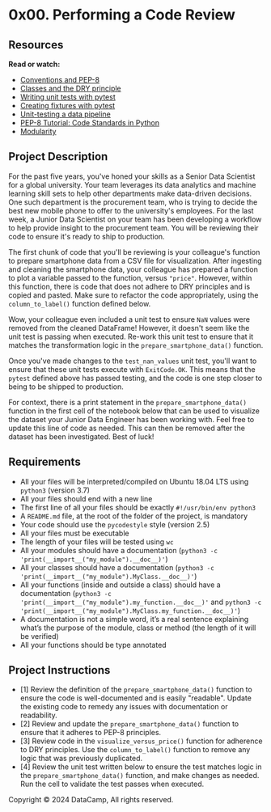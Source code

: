0x00. Performing a Code Review
===================


Resources
---------

**Read or watch:**

*   [Conventions and PEP-8]()
*   [Classes and the DRY principle]()
*   [Writing unit tests with pytest]()
*   [Creating fixtures with pytest]()
*   [Unit-testing a data pipeline]()
*   [PEP-8 Tutorial: Code Standards in Python](https://www.datacamp.com/tutorial/pep8-tutorial-python-code)
*   [Modularity]()

Project Description
-------------------

For the past five years, you've honed your skills as a Senior Data Scientist for a global university. Your team leverages its data analytics and machine learning skill sets to help other departments make data-driven decisions. One such department is the procurement team, who is trying to decide the best new mobile phone to offer to the university's employees. For the last week, a Junior Data Scientist on your team has been developing a workflow to help provide insight to the procurement team. You will be reviewing their code to ensure it's ready to ship to production.

The first chunk of code that you'll be reviewing is your colleague's function to prepare smartphone data from a CSV file for visualization. After ingesting and cleaning the smartphone data, your colleague has prepared a function to plot a variable passed to the function, versus `"price"`. However, within this function, there is code that does not adhere to DRY principles and is copied and pasted. Make sure to refactor the code appropriately, using the `column_to_label()` function defined below.

Wow, your colleague even included a unit test to ensure `NaN` values were removed from the cleaned DataFrame! However, it doesn't seem like the unit test is passing when executed. Re-work this unit test to ensure that it matches the transformation logic in the `prepare_smartphone_data()` function.

Once you've made changes to the `test_nan_values` unit test, you'll want to ensure that these unit tests execute with `ExitCode.OK`. This means that the `pytest` defined above has passed testing, and the code is one step closer to being to be shipped to production.

For context, there is a print statement in the `prepare_smartphone_data()` function in the first cell of the notebook below that can be used to visualize the dataset your Junior Data Engineer has been working with. Feel free to update this line of code as needed. This can then be removed after the dataset has been investigated. Best of luck!

Requirements
------------

*   All your files will be interpreted/compiled on Ubuntu 18.04 LTS using `python3` (version 3.7)
*   All your files should end with a new line
*   The first line of all your files should be exactly `#!/usr/bin/env python3`
*   A `README.md` file, at the root of the folder of the project, is mandatory
*   Your code should use the `pycodestyle` style (version 2.5)
*   All your files must be executable
*   The length of your files will be tested using `wc`
*   All your modules should have a documentation (`python3 -c 'print(__import__("my_module").__doc__)'`)
*   All your classes should have a documentation (`python3 -c 'print(__import__("my_module").MyClass.__doc__)'`)
*   All your functions (inside and outside a class) should have a documentation (`python3 -c 'print(__import__("my_module").my_function.__doc__)'` and `python3 -c 'print(__import__("my_module").MyClass.my_function.__doc__)'`)
*   A documentation is not a simple word, it’s a real sentence explaining what’s the purpose of the module, class or method (the length of it will be verified)
*   All your functions should be type annotated

Project Instructions
-----

* [1] Review the definition of the `prepare_smartphone_data()` function to ensure the code is well-documented and is easily "readable". Update the existing code to remedy any issues with documentation or readability.
* [2] Review and update the `prepare_smartphone_data()` function to ensure that it adheres to PEP-8 principles.
* [3] Review code in the `visualize_versus_price()` function for adherence to DRY principles. Use the `column_to_label()` function to remove any logic that was previously duplicated.
* [4] Review the unit test written below to ensure the test matches logic in the `prepare_smartphone_data()` function, and make changes as needed. Run the cell to validate the test passes when executed.

Copyright © 2024 DataCamp, All rights reserved.
